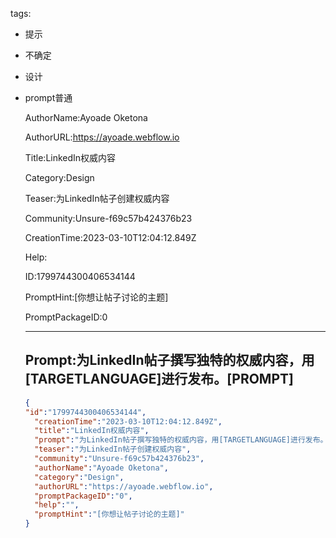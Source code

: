   tags: 
- 提示
- 不确定
- 设计
- prompt普通

  AuthorName:Ayoade Oketona

  AuthorURL:https://ayoade.webflow.io

  Title:LinkedIn权威内容

  Category:Design

  Teaser:为LinkedIn帖子创建权威内容

  Community:Unsure-f69c57b424376b23

  CreationTime:2023-03-10T12:04:12.849Z

  Help:

  ID:1799744300406534144

  PromptHint:[你想让帖子讨论的主题]

  PromptPackageID:0

  ---

  ## Prompt:为LinkedIn帖子撰写独特的权威内容，用[TARGETLANGUAGE]进行发布。[PROMPT]

  ```json
  {
  "id":"1799744300406534144",
    "creationTime":"2023-03-10T12:04:12.849Z",
    "title":"LinkedIn权威内容",
    "prompt":"为LinkedIn帖子撰写独特的权威内容，用[TARGETLANGUAGE]进行发布。[PROMPT]",
    "teaser":"为LinkedIn帖子创建权威内容",
    "community":"Unsure-f69c57b424376b23",
    "authorName":"Ayoade Oketona",
    "category":"Design",
    "authorURL":"https://ayoade.webflow.io",
    "promptPackageID":"0",
    "help":"",
    "promptHint":"[你想让帖子讨论的主题]"
  }
  ```
